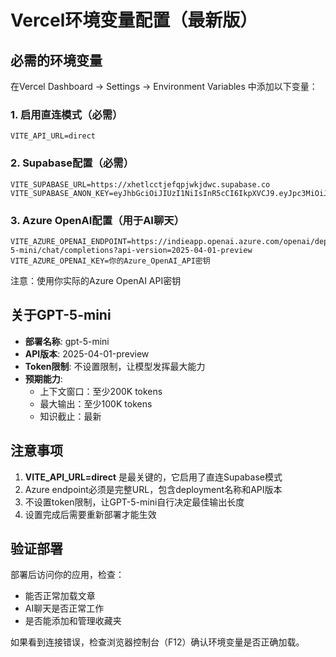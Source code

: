 # Vercel环境变量配置（最新版）

## 必需的环境变量

在Vercel Dashboard → Settings → Environment Variables 中添加以下变量：

### 1. 启用直连模式（必需）
```
VITE_API_URL=direct
```

### 2. Supabase配置（必需）
```
VITE_SUPABASE_URL=https://xhetlcctjefqpjwkjdwc.supabase.co
VITE_SUPABASE_ANON_KEY=eyJhbGciOiJIUzI1NiIsInR5cCI6IkpXVCJ9.eyJpc3MiOiJzdXBhYmFzZSIsInJlZiI6InhoZXRsY2N0amVmcXBqd2tqZHdjIiwicm9sZSI6ImFub24iLCJpYXQiOjE3NDc5NTc3ODAsImV4cCI6MjA2MzUzMzc4MH0.21VBG2WbU6piVcHPAuzOoEmyDTS54dKw5fY3tM08b88
```

### 3. Azure OpenAI配置（用于AI聊天）
```
VITE_AZURE_OPENAI_ENDPOINT=https://indieapp.openai.azure.com/openai/deployments/gpt-5-mini/chat/completions?api-version=2025-04-01-preview
VITE_AZURE_OPENAI_KEY=你的Azure_OpenAI_API密钥
```
注意：使用你实际的Azure OpenAI API密钥

## 关于GPT-5-mini

- **部署名称**: gpt-5-mini
- **API版本**: 2025-04-01-preview
- **Token限制**: 不设置限制，让模型发挥最大能力
- **预期能力**: 
  - 上下文窗口：至少200K tokens
  - 最大输出：至少100K tokens
  - 知识截止：最新

## 注意事项

1. **VITE_API_URL=direct** 是最关键的，它启用了直连Supabase模式
2. Azure endpoint必须是完整URL，包含deployment名称和API版本
3. 不设置token限制，让GPT-5-mini自行决定最佳输出长度
4. 设置完成后需要重新部署才能生效

## 验证部署

部署后访问你的应用，检查：
- 能否正常加载文章
- AI聊天是否正常工作
- 是否能添加和管理收藏夹

如果看到连接错误，检查浏览器控制台（F12）确认环境变量是否正确加载。